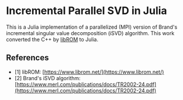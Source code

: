 # Incremental Parallel SVD in Julia

This is a Julia implementation of a parallelized (MPI) version of Brand's 
incremental singular value decomposition (iSVD) algorithm. This work converted 
the C++ by [libROM](https://www.librom.net/) to Julia.

## References

- [1] libROM: [https://www.librom.net/](https://www.librom.net/) 
- [2] Brand's iSVD algorithm: [https://www.merl.com/publications/docs/TR2002-24.pdf](https://www.merl.com/publications/docs/TR2002-24.pdf)